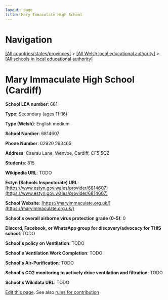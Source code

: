 ```yaml
---
layout: page
title: Mary Immaculate High School
---
```

# Navigation

[[All countries/states/provinces]](../../..) > [[All Welsh local educational authority]](../..) > [[All schools in local educational authority]](..)

# Mary Immaculate High School (Cardiff)

**School LEA number**: 681

**Type**: Secondary (ages 11-16)

**Type (Welsh)**: English medium

**School Number**: 6814607

**Phone Number**: 02920 593465

**Address**: Caerau Lane, Wenvoe, Cardiff, CF5 5QZ

**Students**: 815

**Wikipedia URL**: TODO

**Estyn (Schools Inspectorate) URL**: [https://www.estyn.gov.wales/provider/6814607](https://www.estyn.gov.wales/provider/6814607)

**School Website**: [https://maryimmaculate.org.uk/](https://maryimmaculate.org.uk/)

**School's overall airborne virus protection grade (0-5)**: 0

**Discord, Facebook, or WhatsApp group for discovery/advocacy for THIS school**: TODO

**School's policy on Ventilation**: TODO

**School's Ventilation Work Completion**: TODO

**School's Air-Purification**: TODO

**School's CO2 monitoring to actively drive ventilation and filtration**: TODO

**School's Wikidata URL**: TODO




[Edit this page](https://github.com/VentilationProject/Wales/edit/prif/./Cardiff/Mary_Immaculate_High_School.md). See also [rules for contribution](../../../contribution-rules/)